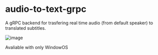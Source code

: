 # audio-to-text-grpc

A gRPC backend for trasfering real time audio (from default speaker) to translated subtitles.

![image](https://github.com/Ruka-2019/audio-to-text-grpc/assets/56169783/9a6980fe-a20c-4877-b1d3-d831e4dc1e62)


Avaliable with only WindowOS

